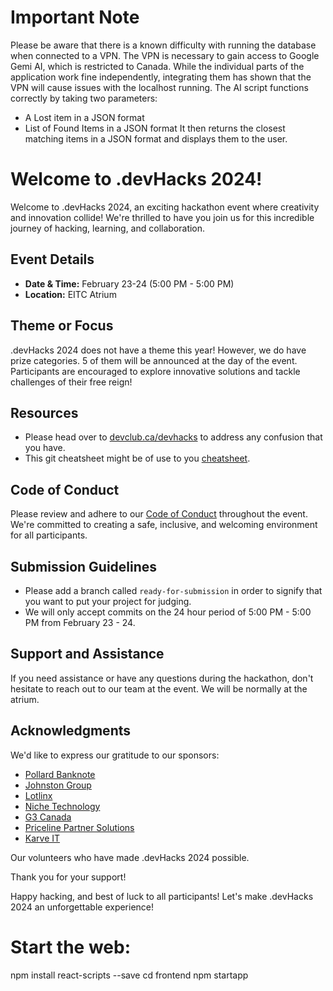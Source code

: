 # Important Note
Please be aware that there is a known difficulty with running the database when connected to a VPN. The VPN is necessary to gain access to Google Gemi AI, which is restricted to Canada. While the individual parts of the application work fine independently, integrating them has shown that the VPN will cause issues with the localhost running. The AI script functions correctly by taking two parameters:

- A Lost item in a JSON format
- List of Found Items in a JSON format
It then returns the closest matching items in a JSON format and displays them to the user.

# Welcome to .devHacks 2024!

Welcome to .devHacks 2024, an exciting hackathon event where creativity and innovation collide! We're thrilled to have you join us for this incredible journey of hacking, learning, and collaboration.

## Event Details

- **Date & Time:** February 23-24 (5:00 PM - 5:00 PM)
- **Location:** EITC Atrium

## Theme or Focus

.devHacks 2024 does not have a theme this year! However, we do have prize categories. 5 of them will be announced at the day of the event. Participants are encouraged to explore innovative solutions and tackle challenges of their free reign!

## Resources

- Please head over to [devclub.ca/devhacks](https://devclub.ca/devhacks) to address any confusion that you have.
- This git cheatsheet might be of use to you [cheatsheet](https://education.github.com/git-cheat-sheet-education.pdf).

## Code of Conduct

Please review and adhere to our [Code of Conduct](https://devclub.ca/devhacks-code-of-conduct) throughout the event. We're committed to creating a safe, inclusive, and welcoming environment for all participants.

## Submission Guidelines

- Please add a branch called `ready-for-submission` in order to signify that you want to put your project for judging.
- We will only accept commits on the 24 hour period of 5:00 PM - 5:00 PM from February 23 - 24.

## Support and Assistance

If you need assistance or have any questions during the hackathon, don't hesitate to reach out to our team at the event. We will be normally at the atrium.

## Acknowledgments

We'd like to express our gratitude to our sponsors:

- [Pollard Banknote](https://www.pollardbanknote.com/)
- [Johnston Group](https://johnstongroup.ca/)
- [Lotlinx](https://www.lotlinx.ca/)
- [Niche Technology](https://nicherms.com/)
- [G3 Canada](https://www.g3.ca/)
- [Priceline Partner Solutions](https://pricelinepartnersolutions.com/)
- [Karve IT](https://karve.it/)

Our volunteers who have made .devHacks 2024 possible.

Thank you for your support!

Happy hacking, and best of luck to all participants! Let's make .devHacks 2024 an unforgettable experience!



# Start the web:

npm install react-scripts --save
cd frontend
npm startapp
